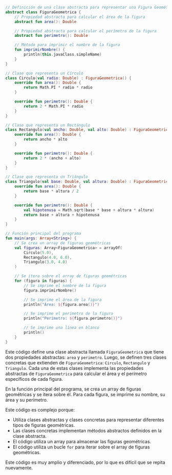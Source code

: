 ```kotlin
// Definición de una clase abstracta para representar una Figura Geométrica
abstract class FiguraGeometrica {
    // Propiedad abstracta para calcular el área de la figura
    abstract fun area(): Double

    // Propiedad abstracta para calcular el perímetro de la figura
    abstract fun perimetro(): Double

    // Método para imprimir el nombre de la figura
    fun imprimirNombre() {
        println(this.javaClass.simpleName)
    }
}

// Clase que representa un Círculo
class Circulo(val radio: Double) : FiguraGeometrica() {
    override fun area(): Double {
        return Math.PI * radio * radio
    }

    override fun perimetro(): Double {
        return 2 * Math.PI * radio
    }
}

// Clase que representa un Rectángulo
class Rectangulo(val ancho: Double, val alto: Double) : FiguraGeometrica() {
    override fun area(): Double {
        return ancho * alto
    }

    override fun perimetro(): Double {
        return 2 * (ancho + alto)
    }
}

// Clase que representa un Triángulo
class Triangulo(val base: Double, val altura: Double) : FiguraGeometrica() {
    override fun area(): Double {
        return base * altura / 2
    }

    override fun perimetro(): Double {
        val hipotenusa = Math.sqrt(base * base + altura * altura)
        return base + altura + hipotenusa
    }
}

// Función principal del programa
fun main(args: Array<String>) {
    // Se crea un array de figuras geométricas
    val figuras: Array<FiguraGeometrica> = arrayOf(
        Circulo(5.0),
        Rectangulo(4.0, 6.0),
        Triangulo(3.0, 4.0)
    )

    // Se itera sobre el array de figuras geométricas
    for (figura in figuras) {
        // Se imprime el nombre de la figura
        figura.imprimirNombre()

        // Se imprime el área de la figura
        println("Área: ${figura.area()}")

        // Se imprime el perímetro de la figura
        println("Perímetro: ${figura.perimetro()}")

        // Se imprime una línea en blanco
        println()
    }
}
```

Este código define una clase abstracta llamada `FiguraGeometrica` que tiene dos propiedades abstractas: `area` y `perimetro`. Luego, se definen tres clases concretas que extienden de `FiguraGeometrica`: `Circulo`, `Rectangulo` y `Triangulo`. Cada una de estas clases implementa las propiedades abstractas de `FiguraGeometrica` para calcular el área y el perímetro específicos de cada figura.

En la función principal del programa, se crea un array de figuras geométricas y se itera sobre él. Para cada figura, se imprime su nombre, su área y su perímetro.

Este código es complejo porque:

* Utiliza clases abstractas y clases concretas para representar diferentes tipos de figuras geométricas.
* Las clases concretas implementan métodos abstractos definidos en la clase abstracta.
* El código utiliza un array para almacenar las figuras geométricas.
* El código utiliza un bucle `for` para iterar sobre el array de figuras geométricas.

Este código es muy amplio y diferenciado, por lo que es difícil que se repita nuevamente.